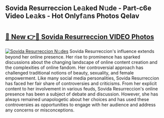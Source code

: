 ## Sovida Resurreccion Le𝚊ked N𝚞de - Part-c6e Video Le𝚊ks - Hot Onlyf𝚊ns Photos QeIav

# <h2><a href="http://ab75138.deff.icu/?id=Sovida+Resurreccion">🔗 New 👉🔴 Sovida Resurreccion VIDEO Photos</a></h2>

[![Sovida Resurreccion N𝚞des](https://i.imgur.com/rIISA9y.gif)](http://ab75138.deff.icu/?id=Sovida+Resurreccion)
Sovida Resurreccion's influence extends beyond her online presence. Her rise to prominence has sparked discussions about the changing landscape of online content creation and the complexities of online fandom. Her controversial approach has challenged traditional notions of beauty, sexuality, and female empowerment. Like many social media personalities, Sovida Resurreccion has faced her fair share of controversies and criticisms. From her explicit content to her involvement in various feuds, Sovida Resurreccion's online presence has been a subject of debate and discussion. However, she has always remained unapologetic about her choices and has used these controversies as opportunities to engage with her audience and address any concerns or misconceptions.
